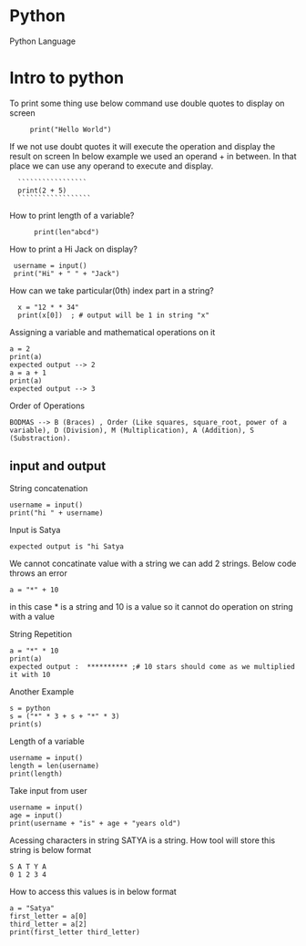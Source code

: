 # Python
Python Language

# Intro to python

 To print some thing use below command use double quotes to display on screen

  
 `````````````````````````````
      print("Hello World")
```````````````````````````````


  If we not use doubt quotes it will execute the operation and display the result on screen 
  In below example we used an operand + in between. In that place we can use any operand to execute and display.

  
      `````````````````
      print(2 + 5)
      ``````````````````

      
How to print length of a variable?


````````````````````````
      print(len"abcd")
`````````````````````````


How to print a Hi Jack on display?


`````````````````````````````````````
 username = input()
 print("Hi" + " " + "Jack")
`````````````````````````````````````

 
How can we take particular(0th) index part in a string?


````````````````````````````````````````````````````
  x = "12 * * 34"
  print(x[0])  ; # output will be 1 in string "x"
`````````````````````````````````````````````````````


Assigning a variable and mathematical operations on it


```````````````````````````
a = 2
print(a)
expected output --> 2
a = a + 1
print(a)
expected output --> 3
```````````````````````````


  Order of Operations


````````````````
BODMAS --> B (Braces) , Order (Like squares, square_root, power of a variable), D (Division), M (Multiplication), A (Addition), S (Substraction).
``````````````````````





## input and output 

String concatenation 


``````````````````````````
username = input()
print("hi " + username)
````````````````````````````


Input is Satya


``````````````````````````````
expected output is "hi Satya
```````````````````````````````


We cannot concatinate value with a string we can add 2 strings. Below code throws an error


```````````````````````````````
a = "*" + 10
```````````````````````````````


in this case * is a string and 10 is a value so it cannot do operation on string with a value


String Repetition


`````````````````````````
a = "*" * 10
print(a)
expected output :  ********** ;# 10 stars should come as we multiplied it with 10
`````````````````````````


Another Example


``````````````````````
s = python
s = ("*" * 3 + s + "*" * 3)
print(s)
``````````````````````



Length of a variable 


````````````````````````````````````
username = input()
length = len(username)
print(length)
````````````````````````````````````````


Take input from user


```````````````````````````````````
username = input()
age = input()
print(username + "is" + age + "years old")
`````````````````````````````````````


Acessing characters in string
SATYA is a string. How tool will store this string is below format


``````````````````````````````
S A T Y A
0 1 2 3 4
````````````````````````````````````


How to access this values is in below format


````````````````````````````````````````````````````````
a = "Satya"
first_letter = a[0]
third_letter = a[2]
print(first_letter third_letter)
````````````````````````````````````````````````````````









